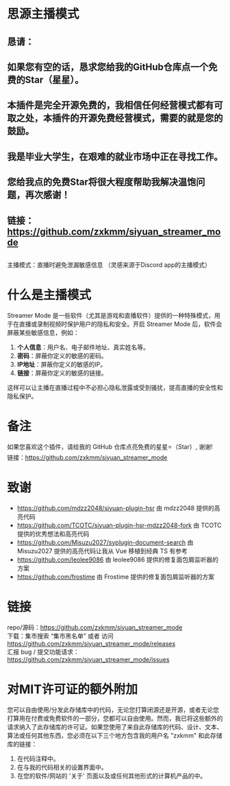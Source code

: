 # 思源主播模式

## 恳请：
## 如果您有空的话，恳求您给我的GitHub仓库点一个**免费**的Star（星星）。
## 本插件是完全开源免费的，我相信任何经营模式都有可取之处，本插件的开源免费经营模式，需要的就是您的鼓励。
## 我是毕业大学生，在艰难的就业市场中正在寻找工作。
## 您给我点的免费Star将很大程度帮助我解决温饱问题，再次感谢！
## 链接：https://github.com/zxkmm/siyuan_streamer_mode
## 

主播模式：直播时避免泄漏敏感信息 （灵感来源于Discord app的主播模式）

# 什么是主播模式
Streamer Mode 是一些软件（尤其是游戏和直播软件）提供的一种特殊模式，用于在直播或录制视频时保护用户的隐私和安全。开启 Streamer Mode 后，软件会屏蔽某些敏感信息，例如：

1. **个人信息**：用户名、电子邮件地址、真实姓名等。
2. **密码**：屏蔽你定义的敏感的密码。
3. **IP地址**：屏蔽你定义的敏感的IP。
4. **链接**：屏蔽你定义的敏感的链接。

这样可以让主播在直播过程中不必担心隐私泄露或受到骚扰，提高直播的安全性和隐私保护。

# 备注  
如果您喜欢这个插件，请给我的 GitHub 仓库点亮免费的星星⭐（Star）, 谢谢!   
链接：https://github.com/zxkmm/siyuan_streamer_mode  

# 致谢
- https://github.com/mdzz2048/siyuan-plugin-hsr 由 mdzz2048 提供的高亮代码
- https://github.com/TCOTC/siyuan-plugin-hsr-mdzz2048-fork 由 TCOTC 提供的优秀想法和高亮代码
- https://github.com/Misuzu2027/syplugin-document-search 由 Misuzu2027 提供的高亮代码让我从 Vue 移植到经典 TS 有参考
- https://github.com/leolee9086 由 leolee9086 提供的修复面包屑监听器的方案
- https://github.com/frostime 由 Frostime 提供的修复面包屑监听器的方案

# 链接  
repo/源码：https://github.com/zxkmm/siyuan_streamer_mode  
下载：集市搜索 “集市黑名单” 或者 访问 https://github.com/zxkmm/siyuan_streamer_mode/releases  
汇报 bug / 提交功能请求：https://github.com/zxkmm/siyuan_streamer_mode/issues  


# 对MIT许可证的额外附加

您可以自由使用/分发此存储库中的代码，无论您打算闭源还是开源，或者无论您打算用在付费或免费软件的一部分，您都可以自由使用。然而，我已将这些额外的请求纳入了此存储库的许可证。如果您使用了来自此存储库的代码、设计、文本、算法或任何其他东西，您必须在以下三个地方包含我的用户名 "zxkmm" 和此存储库的链接：

1. 在代码注释中。
2. 在与我的代码相关的设置界面中。
3. 在您的软件/网站的 '关于' 页面以及或任何其他形式的计算机产品的中。